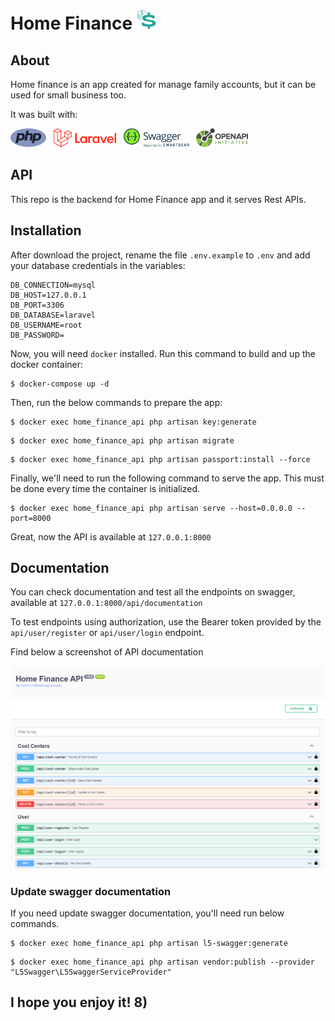 # Home Finance ![Logo](./storage/api-docs/api-logo.png?raw=true "Logo")

## About

Home finance is an app created for manage family accounts, but it can be used for small business too.

It was built with:
<div>
<img src="./storage/api-docs/php-logo.png" alt="php" height="30"/>
&nbsp;
<img src="./storage/api-docs/laravel-logo.png" alt="laravel" height="30"/>
&nbsp;
<img src="./storage/api-docs/swagger-logo.png" alt="swagger" height="30"/>
&nbsp;
<img src="./storage/api-docs/openapi-logo.png" alt="openapi" height="30"/>
</div>


## API

This repo is the backend for Home Finance app and it serves Rest APIs.

## Installation
After download the project, rename the file `.env.example` to `.env` and add your database credentials in the variables:

```
DB_CONNECTION=mysql
DB_HOST=127.0.0.1
DB_PORT=3306
DB_DATABASE=laravel
DB_USERNAME=root
DB_PASSWORD=
```

Now, you will need `docker` installed. Run this command to build and up the docker container:

```
$ docker-compose up -d
```

Then, run the below commands to prepare the app:

```
$ docker exec home_finance_api php artisan key:generate
```
```
$ docker exec home_finance_api php artisan migrate
```
```
$ docker exec home_finance_api php artisan passport:install --force
```
Finally, we'll need to run the following command to serve the app. This must be done every time the container is initialized.

```
$ docker exec home_finance_api php artisan serve --host=0.0.0.0 --port=8000
```

Great, now the API is available at `127.0.0.1:8000`

## Documentation

You can check documentation and test all the endpoints on swagger, available at `127.0.0.1:8000/api/documentation`

To test endpoints using authorization, use the Bearer token provided by the `api/user/register` or `api/user/login` endpoint.

Find below a screenshot of API documentation

![API Documentation](./storage/api-docs/api-docs.png?raw=true "API Documentation")

### Update swagger documentation

If you need update swagger documentation, you'll need run below commands.

```
$ docker exec home_finance_api php artisan l5-swagger:generate
```

```
$ docker exec home_finance_api php artisan vendor:publish --provider "L5Swagger\L5SwaggerServiceProvider"
```

## I hope you enjoy it! 8)